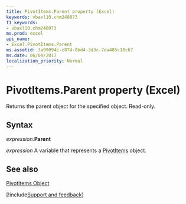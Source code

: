 ```yaml
---
title: PivotItems.Parent property (Excel)
keywords: vbaxl10.chm248073
f1_keywords:
- vbaxl10.chm248073
ms.prod: excel
api_name:
- Excel.PivotItems.Parent
ms.assetid: 3a99094c-c874-8bd4-3d3c-7da485c18c67
ms.date: 06/08/2017
localization_priority: Normal
---
```



# PivotItems.Parent property (Excel)

Returns the parent object for the specified object. Read-only.


## Syntax

_expression_.**Parent**

_expression_ A variable that represents a [PivotItems](Excel.PivotItems.md) object.


## See also


[PivotItems Object](Excel.PivotItems.md)

[!include[Support and feedback](~/includes/feedback-boilerplate.md)]